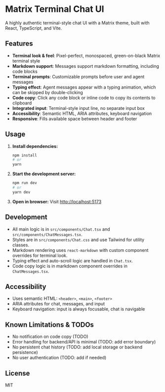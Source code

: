 # Matrix Terminal Chat UI

A highly authentic terminal-style chat UI with a Matrix theme, built with React, TypeScript, and Vite.

## Features

- **Terminal look & feel**: Pixel-perfect, monospaced, green-on-black Matrix terminal style
- **Markdown support**: Messages support markdown formatting, including code blocks
- **Terminal prompts**: Customizable prompts before user and agent messages
- **Typing effect**: Agent messages appear with a typing animation, which can be skipped by double-clicking
- **Code copy**: Click any code block or inline code to copy its contents to clipboard
- **Integrated input**: Terminal-style input line, no separate input box
- **Accessibility**: Semantic HTML, ARIA attributes, keyboard navigation
- **Responsive**: Fills available space between header and footer

## Usage

1. **Install dependencies:**
   ```bash
   npm install
   # or
   yarn
   ```
2. **Start the development server:**
   ```bash
   npm run dev
   # or
   yarn dev
   ```
3. **Open in browser:**
   Visit [http://localhost:5173](http://localhost:5173)

## Development

- All main logic is in `src/components/Chat.tsx` and `src/components/ChatMessages.tsx`.
- Styles are in `src/components/Chat.css` and use Tailwind for utility classes.
- Markdown rendering uses `react-markdown` with custom component overrides for terminal look.
- Typing effect and auto-scroll logic are handled in `Chat.tsx`.
- Code copy logic is in markdown component overrides in `ChatMessages.tsx`.

## Accessibility

- Uses semantic HTML: `<header>`, `<main>`, `<footer>`
- ARIA attributes for chat, messages, and input
- Keyboard navigation: input is always focusable, chat is navigable

## Known Limitations & TODOs

- No notification on code copy (TODO)
- Error handling for backend/API is minimal (TODO: add error boundary)
- No persistent chat history (TODO: add local storage or backend persistence)
- No user authentication (TODO: add if needed)

## License

MIT
